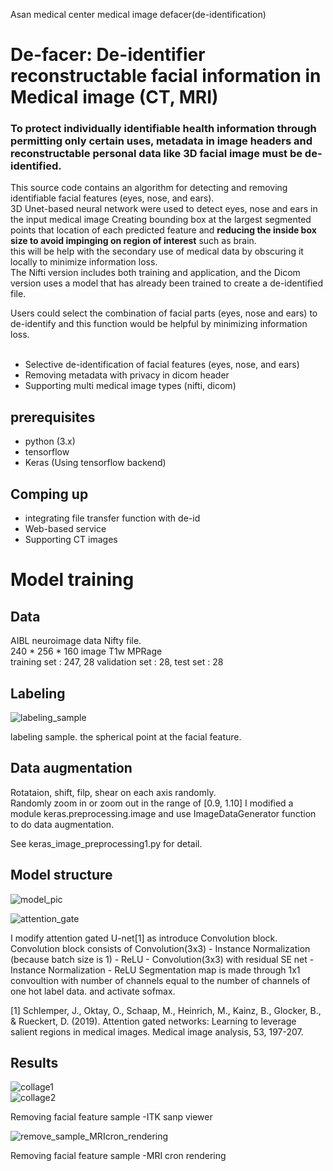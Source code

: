 Asan medical center medical image defacer(de-identification)
# De-facer: De-identifier reconstructable facial information in Medical image (CT, MRI) 

### To protect individually identifiable health information through permitting only certain uses, metadata in image headers and reconstructable personal data like 3D facial image must be de-identified.   

This source code contains an algorithm for detecting and removing identifiable facial features (eyes, nose, and ears).  
3D Unet-based neural network were used to detect eyes, nose and ears in the input medical image
Creating bounding box at the largest segmented points that location of each predicted feature and __reducing the inside box size to avoid impinging on region of interest__ such as brain.     
this will be help with the secondary use of medical data by obscuring it locally to minimize information loss.  
The Nifti version includes both training and application, and the Dicom version uses a model that has already been trained to create a de-identified file.  
  
Users could select the combination of facial parts (eyes, nose and ears) to de-identify and this function would be helpful by minimizing information loss.    
  &nbsp;
- Selective de-identification of facial features (eyes, nose, and ears)
- Removing metadata with privacy in dicom header 
- Supporting multi medical image types (nifti, dicom)  
  
## prerequisites
- python (3.x)
- tensorflow
- Keras (Using tensorflow backend)

## Comping up 
- integrating file transfer function with de-id 
- Web-based service
- Supporting CT images

  
# Model training 
## Data
AIBL neuroimage data Nifty file.  
240 * 256 * 160 image T1w MPRage  
training set : 247, 28 validation set : 28, test set : 28

## Labeling
![labeling_sample](https://user-images.githubusercontent.com/49013508/63914266-a03b5600-ca6d-11e9-9331-55ac64f62b84.png)
  
labeling sample. the spherical point at the facial feature.  

## Data augmentation
Rotataion, shift, filp, shear on each axis randomly.  
Randomly zoom in or zoom out in the range of [0.9, 1.10] 
I modified a module keras.preprocessing.image and use ImageDataGenerator function to do data augmentation.  
  
See keras_image_preprocessing1.py for detail.
                                        
## Model structure
![model_pic](https://user-images.githubusercontent.com/49013508/63914225-784bf280-ca6d-11e9-89c7-6d63b63db40d.png)  
  
![attention_gate](https://user-images.githubusercontent.com/49013508/63914263-9ca7cf00-ca6d-11e9-9f53-50d2e769265a.jpg)
  
I modify attention gated U-net[1] as introduce Convolution block.  
Convolution block consists of Convolution(3x3) - Instance Normalization (because batch size is 1) - ReLU - Convolution(3x3) with residual SE net - Instance Normalization - ReLU  Segmentation map is made through 1x1 convoultion with number of channels equal to the number of channels of one hot label data. and activate sofmax.  
  
[1] Schlemper, J., Oktay, O., Schaap, M., Heinrich, M., Kainz, B., Glocker, B., & Rueckert, D. (2019). Attention gated networks: Learning to leverage salient regions in medical images. Medical image analysis, 53, 197-207.
&nbsp;
## Results
![collage1](https://user-images.githubusercontent.com/49013508/71356302-23f0f380-25c5-11ea-90ba-63f3fcad6d49.png)  
![collage2](https://user-images.githubusercontent.com/49013508/71356330-3f5bfe80-25c5-11ea-9229-a0fe982fd8d8.png)

Removing facial feature sample -ITK sanp viewer 
  
![remove_sample_MRIcron_rendering](https://user-images.githubusercontent.com/49013508/63914279-a6313700-ca6d-11e9-862c-3b1d3c96ad4c.png)  
  
Removing facial feature sample -MRI cron rendering 
